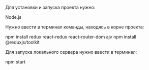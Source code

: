 Для установки и запуска проекта нужно:

Node.js

Нужно ввести в терминал команды, находясь в корне проекта:

npm install redux react-redux react-router-dom ajv
npm install @reduxjs/toolkit

Для запуска локального сервера нужно ввести в терминал:

npm start
